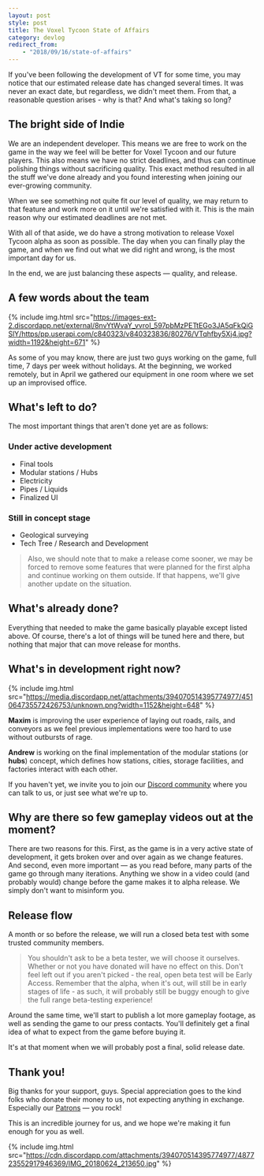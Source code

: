 ```yaml
---
layout: post
style: post
title: The Voxel Tycoon State of Affairs
category: devlog
redirect_from:
    - "2018/09/16/state-of-affairs"
---
```


If you've been following the development of VT for some time, you may notice that our estimated release date has changed several times. It was never an exact date, but regardless, we didn't meet them. From that, a reasonable question arises - why is that? And what's taking so long?

## The bright side of Indie

We are an independent developer. This means we are free to work on the game in the way we feel will be better for Voxel Tycoon and our future players. This also means we have no strict deadlines, and thus can continue polishing things without sacrificing quality. This exact method resulted in all the stuff we've done already and you found interesting when joining our ever-growing community.

When we see something not quite fit our level of quality, we may return to that feature and work more on it until we're satisfied with it. This is the main reason why our estimated deadlines are not met.

With all of that aside, we do have a strong motivation to release Voxel Tycoon alpha as soon as possible. The day when you can finally play the game, and when we find out what we did right and wrong, is the most important day for us.

In the end, we are just balancing these aspects — quality, and release.

## A few words about the team

{% include img.html src="https://images-ext-2.discordapp.net/external/8nvYtWvaY_vvroI_597pbMzPETtEGo3JA5qFkQiGSlY/https/pp.userapi.com/c840323/v840323836/80276/VTqhfby5Xj4.jpg?width=1192&height=671" %}


As some of you may know, there are just two guys working on the game, full time, 7 days per week without holidays. At the beginning, we worked remotely, but in April we gathered our equipment in one room where we set up an improvised office.

## What's left to do?

The most important things that aren't done yet are as follows:

### Under active development

* Final tools
* Modular stations / Hubs
* Electricity
* Pipes / Liquids
* Finalized UI

### Still in concept stage

* Geological surveying
* Tech Tree / Research and Development

> Also, we should note that to make a release come sooner, we may be forced to remove some features that were planned for the first alpha and continue working on them outside. If that happens, we'll give another update on the situation.

## What's already done?

Everything that needed to make the game basically playable except listed above. Of course, there's a lot of things will be tuned here and there, but nothing that major that can move release for months.

## What's in development right now?

{% include img.html src="https://media.discordapp.net/attachments/394070514395774977/451064735572426753/unknown.png?width=1152&height=648" %}

**Maxim** is improving the user experience of laying out roads, rails, and conveyors as we feel previous implementations were too hard to use without outbursts of rage.

**Andrew** is working on the final implementation of the modular stations (or **hubs**) concept, which defines how stations, cities, storage facilities, and factories interact with each other.

If you haven't yet, we invite you to join our [Discord community](http://discord.gg/64KPWd5) where you can talk to us, or just see what we're up to.

## Why are there so few gameplay videos out at the moment?

There are two reasons for this. First, as the game is in a very active state of development, it gets broken over and over again as we change features. And second, even more important — as you read before, many parts of the game go through many iterations. Anything we show in a video could (and probably would) change before the game makes it to alpha release. We simply don't want to misinform you.

## Release flow

A month or so before the release, we will run a closed beta test with some trusted community members.

> You shouldn't ask to be a beta tester, we will choose it ourselves. Whether or not you have donated will have no effect on this. Don't feel left out if you aren't picked - the real, open beta test will be Early Access. Remember that the alpha, when it's out, will still be in early stages of life - as such, it will probably still be buggy enough to give the full range beta-testing experience!

Around the same time, we'll start to publish a lot more gameplay footage, as well as sending the game to our press contacts. You'll definitely get a final idea of what to expect from the game before buying it.

It's at that moment when we will probably post a final, solid release date.

## Thank you!

Big thanks for your support, guys. Special appreciation goes to the kind folks who donate their money to us, not expecting anything in exchange. Especially our [Patrons](https://www.patreon.com/voxeltycoon) — you rock!

This is an incredible journey for us, and we hope we're making it fun enough for you as well.

{% include img.html src="https://cdn.discordapp.com/attachments/394070514395774977/487723552917946369/IMG_20180624_213650.jpg" %}
